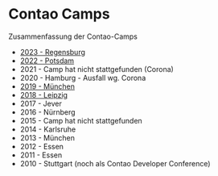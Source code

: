 # Contao Camps

Zusammenfassung der Contao-Camps

* [2023 - Regensburg](2023/camp-2023.md)
* [2022 - Potsdam](2022/camp-2022.md)
* 2021 - Camp hat nicht stattgefunden (Corona)
* 2020 - Hamburg - Ausfall wg. Corona
* [2019 - München](https://2022.camp.contao.org/archiv/contao-camp-2019-muenchen.html)
* [2018 - Leipzig](https://2022.camp.contao.org/archiv/contao-camp-2018-leipzig.html)
* 2017 - Jever
* 2016 - Nürnberg
* 2015 - Camp hat nicht stattgefunden
* 2014 - Karlsruhe
* 2013 - München
* 2012 - Essen
* 2011 - Essen
* 2010 - Stuttgart (noch als Contao Developer Conference)
